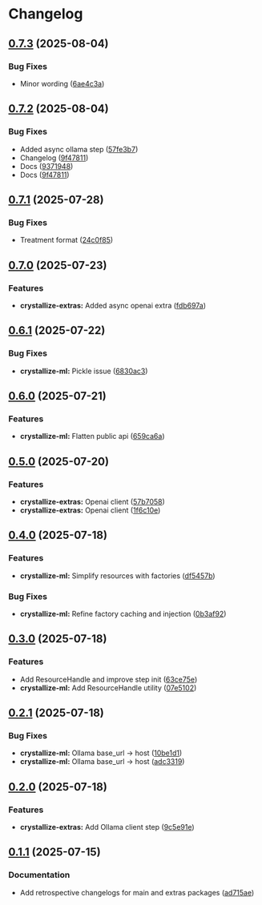 # Changelog

## [0.7.3](https://github.com/brysontang/crystallize/compare/crystallize-extras@v0.7.2...crystallize-extras@v0.7.3) (2025-08-04)


### Bug Fixes

* Minor wording ([6ae4c3a](https://github.com/brysontang/crystallize/commit/6ae4c3abc3042c0c11e5bcd7694294593b4a8b31))

## [0.7.2](https://github.com/brysontang/crystallize/compare/crystallize-extras@v0.7.1...crystallize-extras@v0.7.2) (2025-08-04)


### Bug Fixes

* Added async ollama step ([57fe3b7](https://github.com/brysontang/crystallize/commit/57fe3b7222ee94ef9af477f6af417bbf9f963008))
* Changelog ([9f47811](https://github.com/brysontang/crystallize/commit/9f47811539e97d96cf477e9a1939b10200b6bb8e))
* Docs ([9371948](https://github.com/brysontang/crystallize/commit/93719484a8498bfe3ce493635a821a333b4ee951))
* Docs ([9f47811](https://github.com/brysontang/crystallize/commit/9f47811539e97d96cf477e9a1939b10200b6bb8e))

## [0.7.1](https://github.com/brysontang/crystallize/compare/crystallize-extras@v0.7.0...crystallize-extras@v0.7.1) (2025-07-28)


### Bug Fixes

* Treatment format ([24c0f85](https://github.com/brysontang/crystallize/commit/24c0f85ef86add79230bf7873a98a84685f06877))

## [0.7.0](https://github.com/brysontang/crystallize/compare/crystallize-extras@v0.6.1...crystallize-extras@v0.7.0) (2025-07-23)


### Features

* **crystallize-extras:** Added async openai extra ([fdb697a](https://github.com/brysontang/crystallize/commit/fdb697abe31f3b4dcc1b0ae20ae7a251ac5ccd49))

## [0.6.1](https://github.com/brysontang/crystallize/compare/crystallize-extras@v0.6.0...crystallize-extras@v0.6.1) (2025-07-22)


### Bug Fixes

* **crystallize-ml:** Pickle issue ([6830ac3](https://github.com/brysontang/crystallize/commit/6830ac3bbefeb6eaf5dc6d60c611d267d89f5374))

## [0.6.0](https://github.com/brysontang/crystallize/compare/crystallize-extras@v0.5.0...crystallize-extras@v0.6.0) (2025-07-21)


### Features

* **crystallize-ml:** Flatten public api ([659ca6a](https://github.com/brysontang/crystallize/commit/659ca6a467bc890eb4e37572c0b6d3fe79b983bd))

## [0.5.0](https://github.com/brysontang/crystallize/compare/crystallize-extras@v0.4.0...crystallize-extras@v0.5.0) (2025-07-20)


### Features

* **crystallize-extras:** Openai client ([57b7058](https://github.com/brysontang/crystallize/commit/57b70585d6c1c5646fae4e22ce36aef604e41473))
* **crystallize-extras:** Openai client ([1f6c10e](https://github.com/brysontang/crystallize/commit/1f6c10eedc86a6e6e423895cf0b7a0d3af407dbe))

## [0.4.0](https://github.com/brysontang/crystallize/compare/crystallize-extras@v0.3.0...crystallize-extras@v0.4.0) (2025-07-18)


### Features

* **crystallize-ml:** Simplify resources with factories ([df5457b](https://github.com/brysontang/crystallize/commit/df5457bbcaaad1b3ebd19aaf6bfe2273c9a3c848))


### Bug Fixes

* **crystallize-ml:** Refine factory caching and injection ([0b3af92](https://github.com/brysontang/crystallize/commit/0b3af92ca18e5f5de3ff3b7e14a26eb01ff32a91))

## [0.3.0](https://github.com/brysontang/crystallize/compare/crystallize-extras@v0.2.1...crystallize-extras@v0.3.0) (2025-07-18)


### Features

* Add ResourceHandle and improve step init ([63ce75e](https://github.com/brysontang/crystallize/commit/63ce75ed4b84db2e589824dadfe1b1b046cec9e0))
* **crystallize-ml:** Add ResourceHandle utility ([07e5102](https://github.com/brysontang/crystallize/commit/07e5102ea050ef42f56abee056518579c48bf4ff))

## [0.2.1](https://github.com/brysontang/crystallize/compare/crystallize-extras@v0.2.0...crystallize-extras@v0.2.1) (2025-07-18)


### Bug Fixes

* **crystallize-ml:** Ollama base_url -&gt; host ([10be1d1](https://github.com/brysontang/crystallize/commit/10be1d1e3a113a5107e26a5583e89af2ad4fa26b))
* **crystallize-ml:** Ollama base_url -&gt; host ([adc3319](https://github.com/brysontang/crystallize/commit/adc33194c42d623498401e947e6b79b37379663f))

## [0.2.0](https://github.com/brysontang/crystallize/compare/crystallize-extras@v0.1.1...crystallize-extras@v0.2.0) (2025-07-18)


### Features

* **crystallize-extras:** Add Ollama client step ([9c5e91e](https://github.com/brysontang/crystallize/commit/9c5e91e6eb00b77b9e2a1b0a4a76bbe2e77be98f))

## [0.1.1](https://github.com/brysontang/crystallize/compare/crystallize-extras@v0.1.0...crystallize-extras@v0.1.1) (2025-07-15)


### Documentation

* Add retrospective changelogs for main and extras packages ([ad715ae](https://github.com/brysontang/crystallize/commit/ad715ae23e0e00c17bf86f77f1ce808a855fc7e7))
